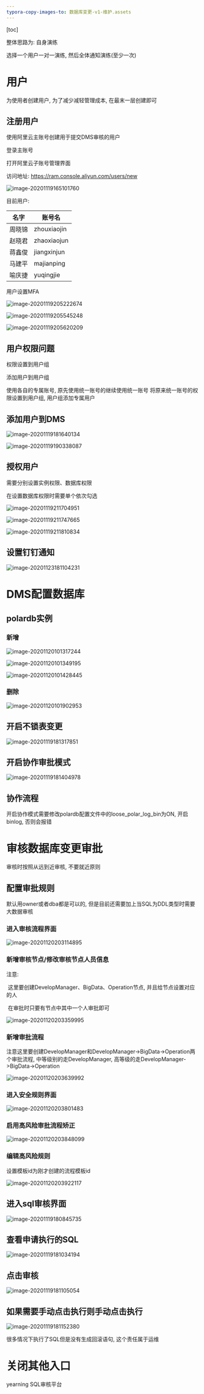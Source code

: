 ```yaml
---
typora-copy-images-to: 数据库变更-v1-维护.assets
---
```


[toc]

整体思路为: 自身演练

选择一个用户一对一演练, 然后全体通知演练(至少一次)

# 用户

为使用者创建用户, 为了减少减轻管理成本, 在最末一层创建即可

## 注册用户

使用阿里云主账号创建用于提交DMS审核的用户

登录主账号

打开阿里云子账号管理界面

访问地址: https://ram.console.aliyun.com/users/new

![image-20201119165101760](数据库变更-v1-维护.assets/image-20201119165101760.png)

目前用户: 

| 名字   | 账号名      |
| ------ | ----------- |
| 周晓锦 | zhouxiaojin |
| 赵晓君 | zhaoxiaojun |
| 蒋鑫俊 | jiangxinjun |
| 马建平 | majianping  |
| 喻庆捷 | yuqingjie   |

用户设置MFA

![image-20201119205222674](数据库变更-v1-维护.assets/image-20201119205222674.png)

![image-20201119205545248](数据库变更-v1-维护.assets/image-20201119205545248.png)

![image-20201119205620209](数据库变更-v1-维护.assets/image-20201119205620209.png)



## 用户权限问题

权限设置到用户组

添加用户到用户组

使用各自的专属账号, 原先使用统一账号的继续使用统一账号
将原来统一账号的权限设置到用户组, 用户组添加专属用户

## 添加用户到DMS

![image-20201119181640134](数据库变更-v1-维护.assets/image-20201119181640134.png)

![image-20201119190338087](数据库变更-v1-维护.assets/image-20201119190338087.png)

## 授权用户

需要分别设置实例权限、数据库权限

在设置数据库权限时需要单个依次勾选

![image-20201119211704951](数据库变更-v1-维护.assets/image-20201119211704951.png)

![image-20201119211747665](数据库变更-v1-维护.assets/image-20201119211747665.png)



![image-20201119211810834](数据库变更-v1-维护.assets/image-20201119211810834.png)



## 设置钉钉通知

![image-20201123181104231](数据库变更-v1-维护.assets/image-20201123181104231.png)



# DMS配置数据库

## polardb实例

### 新增

![image-20201120101317244](数据库变更-v1-维护.assets/image-20201120101317244.png)

![image-20201120101349195](数据库变更-v1-维护.assets/image-20201120101349195.png)

![image-20201120101428445](数据库变更-v1-维护.assets/image-20201120101428445.png)



### 删除

![image-20201120101902953](数据库变更-v1-维护.assets/image-20201120101902953.png)

## 开启不锁表变更

![image-20201119181317851](数据库变更-v1-维护.assets/image-20201119181317851.png)

## 开启协作审批模式

![image-20201119181404978](数据库变更-v1-维护.assets/image-20201119181404978.png)

## 协作流程

开启协作模式需要修改polardb配置文件中的loose_polar_log_bin为ON, 开启binlog, 否则会报错



# 审核数据库变更审批

审核时按照从远到近审核, 不要就近原则

## 配置审批规则

默认用owner或者dba都是可以的, 但是目前还需要加上当SQL为DDL类型时需要大数据审核

### 进入审核流程界面

![image-20201120203114895](数据库变更-v1-维护.assets/image-20201120203114895.png)

### 新增审核节点/修改审核节点人员信息

注意: 

​	这里要创建DevelopManager、BigData、Operation节点, 并且给节点设置对应的人

​	在审批时只要有节点中其中一个人审批即可

![image-20201120203359995](数据库变更-v1-维护.assets/image-20201120203359995.png)



### 新增审批流程

注意这里要创建DevelopManager和DevelopManager->BigData->Operation两个审批流程, 中等级别的走DevelopManager, 高等级的走DevelopManager->BigData->Operation

![image-20201120203639992](数据库变更-v1-维护.assets/image-20201120203639992.png)

### 进入安全规则界面

![image-20201120203801483](数据库变更-v1-维护.assets/image-20201120203801483.png)

### 启用高风险审批流程矫正

![image-20201120203848099](数据库变更-v1-维护.assets/image-20201120203848099.png)

### 编辑高风险规则

设置模板id为刚才创建的流程模板id

![image-20201120203922117](数据库变更-v1-维护.assets/image-20201120203922117.png)

## 进入sql审核界面

![image-20201119180845735](数据库变更-v1-维护.assets/image-20201119180845735.png)

## 查看申请执行的SQL

![image-20201119181034194](数据库变更-v1-维护.assets/image-20201119181034194.png)

## 点击审核

![image-20201119181105054](数据库变更-v1-维护.assets/image-20201119181105054.png)

## 如果需要手动点击执行则手动点击执行

![image-20201119181152380](数据库变更-v1-维护.assets/image-20201119181152380.png)



很多情况下执行了SQL但是没有生成回滚语句, 这个责任属于运维

# 关闭其他入口

yearning SQL审核平台